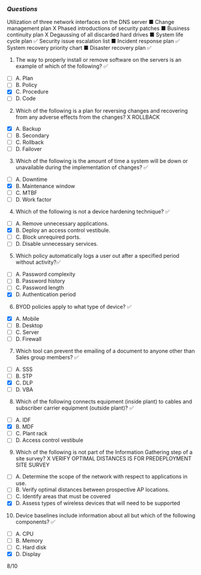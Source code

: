### *Questions*

Utilization of three network interfaces on the DNS server  ■ Change management plan X
Phased introductions of security patches ■ Business continuity plan X
Degaussing of all discarded hard drives ■ System life cycle plan ✅
Security issue escalation list ■ Incident response plan ✅
System recovery priority chart ■ Disaster recovery plan ✅


1. The way to properly install or remove software on the servers is an example of which of the
following? ✅
- [ ] A. Plan
- [ ] B. Policy
- [x] C. Procedure
- [ ] D. Code
2. Which of the following is a plan for reversing changes and recovering from any adverse
effects from the changes? X ROLLBACK
- [x] A. Backup
- [ ] B. Secondary
- [ ] C. Rollback
- [ ] D. Failover
3. Which of the following is the amount of time a system will be down or unavailable during
the implementation of changes? ✅
- [ ] A. Downtime
- [x] B. Maintenance window
- [ ] C. MTBF
- [ ] D. Work factor
4. Which of the following is not a device hardening technique? ✅
- [ ] A. Remove unnecessary applications.
- [x] B. Deploy an access control vestibule.
- [ ] C. Block unrequired ports.
- [ ] D. Disable unnecessary services.
5. Which policy automatically logs a user out after a specified period without activity?✅
- [ ] A. Password complexity
- [ ] B. Password history
- [ ] C. Password length
- [x] D. Authentication period
6. BYOD policies apply to what type of device? ✅
- [x] A. Mobile
- [ ] B. Desktop
- [ ] C. Server
- [ ] D. Firewall
7. Which tool can prevent the emailing of a document to anyone other than Sales
group members? ✅
- [ ] A. SSS
- [ ] B. STP
- [x] C. DLP
- [ ] D. VBA
8. Which of the following connects equipment (inside plant) to cables and subscriber carrier
equipment (outside plant)? ✅
- [ ] A. IDF
- [x] B. MDF
- [ ] C. Plant rack
- [ ] D. Access control vestibule
9. Which of the following is not part of the Information Gathering step of a site survey? X VERIFY OPTIMAL DISTANCES IS FOR PREDEPLOYMENT SITE SURVEY
- [ ] A. Determine the scope of the network with respect to applications in use.
- [ ] B. Verify optimal distances between prospective AP locations.
- [ ] C. Identify areas that must be covered
- [x] D. Assess types of wireless devices that will need to be supported
10. Device baselines include information about all but which of the following components? ✅
- [ ] A. CPU
- [ ] B. Memory
- [ ] C. Hard disk
- [x] D. Display

8/10